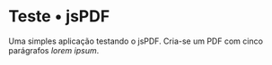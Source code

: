 <h1>Teste • jsPDF</h1>
<p>Uma simples aplicação testando o jsPDF. Cria-se um PDF com cinco parágrafos <i>lorem ipsum</i>.</p>